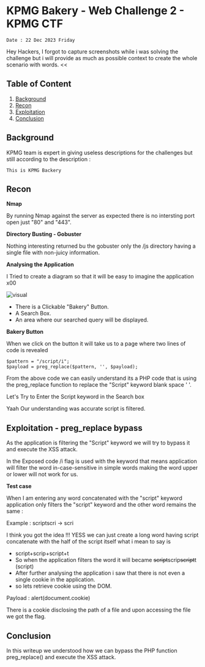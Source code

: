 # KPMG Bakery - Web Challenge 2 - KPMG CTF

`Date : 22 Dec 2023 Friday`

Hey Hackers, I forgot to capture screenshots while i was solving the challenge but i will provide as much as possible context to create the whole scenario with words. <<


## Table of Content 

1. [Background](#background)
2. [Recon](#recon)
3. [Exploitation](#exploitation---preg_replace-bypass)
4. [Conclusion](#conclusion )

## Background 

KPMG team is expert in giving useless descriptions for the challenges but still according to the description : 

`This is KPMG Backery` 

## Recon

**Nmap**

By running Nmap against the server as expected there is no intersting port open just "80" and "443".

**Directory Busting - Gobuster**

Nothing interesting returned bu the gobuster only the /js directory having a single file with non-juicy information.

**Analysing the Application**

I Tried to create a diagram so that it will be easy to imagine the application x00

![visual](https://github.com/kris3c/kris3c.github.io/assets/128035061/879964d6-2aac-4255-afa4-d8afd4d1caed)


* There is a Clickable "Bakery" Button.
* A Search Box.
* An area where our searched query will be displayed.

**Bakery Button**

When we click on the button it will take us to a page where two lines of code is revealed 

```
$pattern = "/script/i";
$payload = preg_replace($pattern, '', $payload);
```

From the above code we can easily understand its a PHP code that is using the preg_replace function to replace the "Script" keyword blank space ' '.

Let's Try to Enter the Script keyword in the Search box 

Yaah Our understanding was accurate script is filtered.

## Exploitation - preg_replace bypass

As the application is filtering the "Script" keyword we will try to bypass it and execute the XSS attack.

In the Exposed code /i flag is used with the keyword that means application will filter the word in-case-sensitive in simple words making the word upper or lower will not work for us.

**Test case**

When I am entering any word concatenated with the "script" keyword application only filters the "script" keyword  and the other word remains the same : 

Example : scriptscri -> scri

I think you got the idea !!! YESS we can just create a long word having script concatenate with the half of the script itself what i mean to say is 

* script+scrip+script+t
* So when the application filters the word it will became ~~script~~scrip~~script~~t (script)
* After further analysing the application i saw that there is not even a single cookie in the application.
* so lets retrieve cookie using the DOM.

Payload : <scriptscripscriptt>alert(document.cookie)</scriptscripscriptt>

There is a cookie disclosing the path of a file and upon accessing the file we got the flag.

## Conclusion 

In this writeup we understood how we can bypass the PHP function preg_replace() and execute the XSS attack.   



